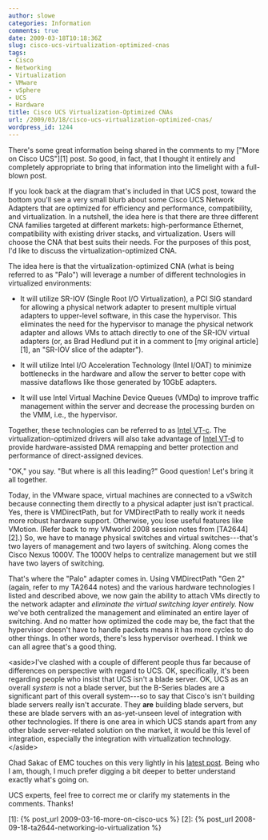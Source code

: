 ```yaml
---
author: slowe
categories: Information
comments: true
date: 2009-03-18T10:18:36Z
slug: cisco-ucs-virtualization-optimized-cnas
tags:
- Cisco
- Networking
- Virtualization
- VMware
- vSphere
- UCS
- Hardware
title: Cisco UCS Virtualization-Optimized CNAs
url: /2009/03/18/cisco-ucs-virtualization-optimized-cnas/
wordpress_id: 1244
---
```


There's some great information being shared in the comments to my ["More on Cisco UCS"][1] post. So good, in fact, that I thought it entirely and completely appropriate to bring that information into the limelight with a full-blown post.

If you look back at the diagram that's included in that UCS post, toward the bottom you'll see a very small blurb about some Cisco UCS Network Adapters that are optimized for efficiency and performance, compatibility, and virtualization. In a nutshell, the idea here is that there are three different CNA families targeted at different markets: high-performance Ethernet, compatibility with existing driver stacks, and virtualization. Users will choose the CNA that best suits their needs. For the purposes of this post, I'd like to discuss the virtualization-optimized CNA.

The idea here is that the virtualization-optimized CNA (what is being referred to as "Palo") will leverage a number of different technologies in virtualized environments:

* It will utilize SR-IOV (Single Root I/O Virtualization), a PCI SIG standard for allowing a physical network adapter to present multiple virtual adapters to upper-level software, in this case the hypervisor. This eliminates the need for the hypervisor to manage the physical network adapter and allows VMs to attach directly to one of the SR-IOV virtual adapters (or, as Brad Hedlund put it in a comment to [my original article][1], an "SR-IOV slice of the adapter").

* It will utilize Intel I/O Acceleration Technology (Intel I/OAT) to minimize bottlenecks in the hardware and allow the server to better cope with massive dataflows like those generated by 10GbE adapters.

* It will use Intel Virtual Machine Device Queues (VMDq) to improve traffic management within the server and decrease the processing burden on the VMM, i.e., the hypervisor.

Together, these technologies can be referred to as [Intel VT-c](http://www.intel.com/network/connectivity/solutions/virtualization.htm). The virtualization-optimized drivers will also take advantage of [Intel VT-d](http://software.intel.com/en-us/articles/intel-virtualization-technology-for-directed-io-vt-d-enhancing-intel-platforms-for-efficient-virtualization-of-io-devices/) to provide hardware-assisted DMA remapping and better protection and performance of direct-assigned devices.

"OK," you say. "But where is all this leading?" Good question! Let's bring it all together.

Today, in the VMware space, virtual machines are connected to a vSwitch because connecting them directly to a physical adapter just isn't practical. Yes, there is VMDirectPath, but for VMDirectPath to really work it needs more robust hardware support. Otherwise, you lose useful features like VMotion. (Refer back to my VMworld 2008 session notes from [TA2644][2].) So, we have to manage physical switches and virtual switches---that's two layers of management and two layers of switching. Along comes the Cisco Nexus 1000V. The 1000V helps to centralize management but we still have two layers of switching.

That's where the "Palo" adapter comes in. Using VMDirectPath "Gen 2" (again, refer to my TA2644 notes) and the various hardware technologies I listed and described above, we now gain the ability to attach VMs directly to the network adapter and _eliminate the virtual switching layer entirely._ Now we've both centralized the management and eliminated an entire layer of switching. And no matter how optimized the code may be, the fact that the hypervisor doesn't have to handle packets means it has more cycles to do other things. In other words, there's less hypervisor overhead. I think we can all agree that's a good thing.

&lt;aside&gt;I've clashed with a couple of different people thus far because of differences on perspective with regard to UCS. OK, specifically, it's been regarding people who insist that UCS isn't a blade server. OK, UCS as an overall _system_ is not a blade server, but the B-Series blades are a significant part of this overall system---so to say that Cisco's isn't building blade servers really isn't accurate. They **are** building blade servers, but these are blade servers with an as-yet-unseen level of integration with other technologies. If there is one area in which UCS stands apart from any other blade server-related solution on the market, it would be this level of integration, especially the integration with virtualization technology.&lt;/aside&gt;

Chad Sakac of EMC touches on this very lightly in his [latest post](http://virtualgeek.typepad.com/virtual_geek/2009/03/interesting-dialog-on-the-cisco-ucs-stuff-and-a-bit-of-detail.html). Being who I am, though, I much prefer digging a bit deeper to better understand exactly what's going on.

UCS experts, feel free to correct me or clarify my statements in the comments. Thanks!

[1]: {% post_url 2009-03-16-more-on-cisco-ucs %}
[2]: {% post_url 2008-09-18-ta2644-networking-io-virtualization %}
